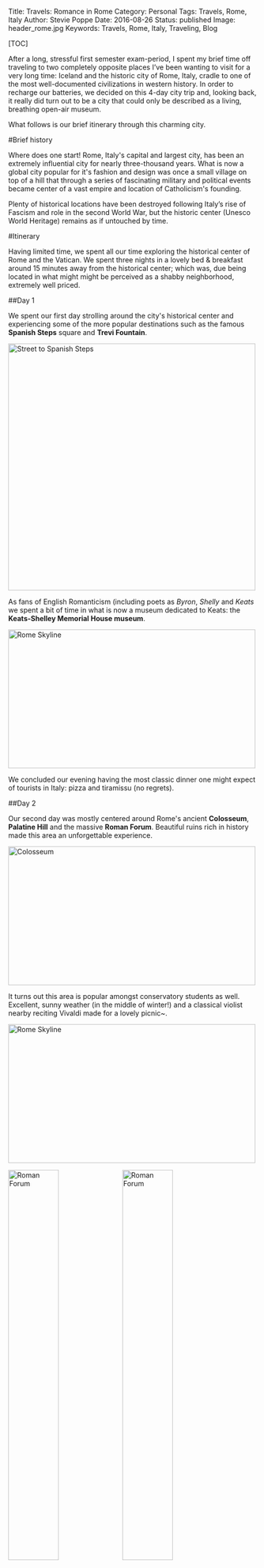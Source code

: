Title: Travels: Romance in Rome
Category: Personal
Tags: Travels, Rome, Italy
Author: Stevie Poppe
Date: 2016-08-26
Status: published
Image: header_rome.jpg
Keywords: Travels, Rome, Italy, Traveling, Blog

[TOC]

<!-- PELICAN_BEGIN_SUMMARY --> 

After a long, stressful first semester exam-period, I spent my brief time off traveling to two completely opposite places I’ve been wanting to visit for a very long time: Iceland and the historic city of Rome, Italy, cradle to one of the most well-documented civilizations in western history. In order to recharge our batteries, we decided on this 4-day city trip and, looking back, it really did turn out to be a city that could only be described as a living, breathing open-air museum.

What follows is our brief itinerary through this charming city.

<!-- PELICAN_END_SUMMARY --> 

#Brief history <i class="icon-history small-font"></i>

Where does one start! Rome, Italy's capital and largest city, has been an extremely influential city for nearly three-thousand years. What is now a global city popular for it's fashion and design was once a small village on top of a hill that through a series of fascinating military and political events became center of a vast empire and location of Catholicism's founding.

Plenty of historical locations have been destroyed following Italy’s rise of Fascism and role in the second World War, but the historic center (Unesco World Heritage) remains as if untouched by time.

#Itinerary <i class="icon-plane small-font"></i>

Having limited time, we spent all our time exploring the historical center of Rome and the Vatican. We spent three nights in a lovely bed & breakfast around 15 minutes away from the historical center; which was, due being located in what might might be perceived as a shabby neighborhood, extremely well priced.

##Day 1

We spent our first day strolling around the city's historical center and experiencing some of the more popular destinations such as the famous **Spanish Steps** square and **Trevi Fountain**.

<p class="center border">
<a href="https://www.flickr.com/photos/147061735@N04/29548322602/in/album-72157672616633970/" title="Street to Spanish Steps"><img src="https://c3.staticflickr.com/9/8766/29548322602_8d9fa0e2c2_b.jpg" style="height:500px;"" alt="Street to Spanish Steps"></a>
</p>

As fans of English Romanticism (including poets as *Byron*, *Shelly* and *Keats* we spent a bit of time in what is now a museum dedicated to Keats: the **Keats-Shelley Memorial House museum**.

<p class="center border">
<a href="https://www.flickr.com/photos/147061735@N04/29032997714/in/album-72157672616633970/" title="Rome Skyline"><img src="https://c4.staticflickr.com/9/8470/29034772843_795100ab25_b.jpg" style="width:500px;height:281px" alt="Rome Skyline"></a>
</p>

We concluded our evening having the most classic dinner one might expect of tourists in Italy: pizza and tiramissu (no regrets).

##Day 2

Our second day was mostly centered around Rome's ancient **Colosseum**, **Palatine Hill** and the massive **Roman Forum**. Beautiful ruins rich in history made this area an unforgettable experience.

<p class="center border">
<a href="https://www.flickr.com/photos/147061735@N04/29032997714/in/album-72157672616633970/" title="Colosseum"><img src="https://c3.staticflickr.com/9/8306/29032997714_5fc1215ae6_b.jpg" style="width:500px;height:281px" alt="Colosseum"></a>
</p>

It turns out this area is popular amongst conservatory students as well. Excellent, sunny weather (in the middle of winter!) and a classical violist nearby reciting Vivaldi made for a lovely picnic~.

<p class="center border">
<a href="https://www.flickr.com/photos/147061735@N04/29032997714/in/album-72157672616633970/" title="Rome Skyline"><img src="https://c7.staticflickr.com/9/8174/29548318702_fa92ce10fd_b.jpg" style="width:500px;height:281px" alt="Rome Skyline"></a>
</p>

<p class="center border">
<a href="https://www.flickr.com/photos/147061735@N04/29032999364/in/album-72157672616633970/" title="Roman Forum"><img style="width: 45%;" src="https://c5.staticflickr.com/9/8799/29032999364_2b8c78b94d_b.jpg" alt="Roman Forum"></a>
<a class="center border" href="https://www.flickr.com/photos/147061735@N04/29032999364/in/album-72157672616633970/" title="Roman Forum"><img style="width: 45%;" src="https://c1.staticflickr.com/9/8555/29368660840_dbae0e17d8_b.jpg" alt="Roman Forum"></a>
</p>

Later in the evening we visited the **Pantheon**, a basilica dating back to 27 BCE, and architecturally quite impressive.

##Day 3

Our third day was mostly focused on the **Borghese Gardens** (we ended up renting a rowing boat!) and its excellent art museum including works of *Bernini*. Turns out ordering a chocolate milk in Rome will net you a solid chocomousse-like dessert. Cultural differences!

<p class="center border">
<a href="https://www.flickr.com/photos/147061735@N04/29548321492/in/album-72157672616633970/" title="Fairytale cottage"><img src="https://c5.staticflickr.com/9/8366/29548321492_f9fde645fe_b.jpg" style="width:500px;height:281px" alt="Fairytale cottage"></a>
</p>

##Day 4

Our fourth and last day, a Sunday, was an excellent time to visit the **Vatican City** and gain a potential bar-bragging story by experiencing a Pope Francis speech live.

The **Sistine Chapel**'s queues are legendary and despite being out of season, today was not an exception. We could've easily queued for 4 hours so we wisely decided on admiring **St. Peter's Basilica** instead. I'm not religious, but the general atmosphere in Vatican City was quite enjoyable and reminiscent of that often felt at music festivals: a small band was performing live music while an enormous crowd, including a surprising amount of young people, lined up to see the Pope's speech. Not speaking Italian or being religious made me feel slightly out of place however.

<p class="center border">
<a href="https://www.flickr.com/photos/147061735@N04/29548320072/in/album-72157672616633970/" title="Chapel"><img src="https://c1.staticflickr.com/9/8128/29548320072_309b0c9d82_b.jpg" style="width:500px;height:281px" alt="Chapel"></a>
</p>

<p class="center border">
<a href="https://www.flickr.com/photos/147061735@N04/29034773943/in/album-72157672616633970/" title="Swamps"><img style="width: 45%;" src="https://c8.staticflickr.com/9/8174/29034773943_b3884e2794_b.jpg" alt="Swamps"></a>
<a class="center border" href="https://www.flickr.com/photos/147061735@N04/29034773943/in/album-72157672616633970/" title="Swamps"><img style="width: 45%;" src="https://c1.staticflickr.com/9/8240/29368656960_02cd3a3d9b_b.jpg" alt="Swamps"></a>
</p>

#Music <i class="icon-music small-font"></i>

When traveling, I make it a habit of finding new music by listening to local radio stations or asking recommendations to people I meet in hostels or bars - It’s my own personal souvenir and sticks better in my mind than regular touristic souvenirs.

This trip's band is **[Zu](https://en.wikipedia.org/wiki/Zu_(band))**, an experimental band hailing from Rome and often defined as being a mix of *dark jazz* (whatever that might be~), math rock and noise. It's definitely not an easy listen, but highly atmospheric and I've grown surprisingly fond of it.

The following song is a collaboration with fellow noise-jazz band [Il Teatro Degli orrori](https://en.wikipedia.org/wiki/Il_Teatro_degli_Orrori).

{% youtube aL8yZjstgnk %}

#Conclusion <i class="icon-smile small-font"></i>

Calling Rome a living, breathing open-air museum is certainly no overstatement. One might wander for hours through the historical center's alleys and side streets and still discover new beautiful sightings and hidden surprises.

Italian food is famous across the world and rightly so. Restaurants in the historical center are generally considered tourist traps, but just a few minutes of extra walking took us to great, affordable destinations.

Finally, and this is probably accountable for traveling out of season but despite being such a popular destination we've hardly ever felt overcrowded or had shady figures approaching us at touristic viewpoints, as we've experienced in places as London or Paris.

All in all, Rome ended up a perfect romantic city-trip destination and highly affordable even for the poor students amongst us! We spent four days, which felt fine enough, but we could've easily stayed longer and still discover plenty more.

#Gallery <i class="icon-camera-retro small-font"></i>

<style>.embed-container { position: relative; padding-bottom: 56.25%; padding-top: 30px; height: 0; overflow: hidden; max-width: 100%; height: auto; } .embed-container iframe, .embed-container object, .embed-container embed { position: absolute; top: 0; left: 0; width: 100%; height: 100%; }</style><div class='embed-container'><iframe src='https://www.flickr.com/photos/147061735@N04/albums/72157672616633970/player' frameborder='0' allowfullscreen webkitallowfullscreen mozallowfullscreen oallowfullscreen msallowfullscreen></iframe></div>

[^footnote]: Rome Skyline by Stevie Poppe (<https://flic.kr/p/LeGNpM> - CC BY-SA 2.0)